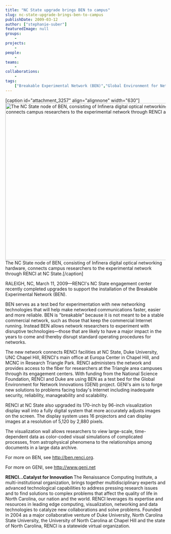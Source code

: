 ```yaml
---
title: "NC State upgrade brings BEN to campus"
slug: nc-state-upgrade-brings-ben-to-campus
publishDate: 2009-03-12
author: ["stephanie-suber"]
featuredImage: null
groups:
    - 
projects:
    - 
people:
    - 
teams: 
    - 
collaborations:
    - 
tags:
    ["Breakable Experimental Network (BEN)","Global Environment for Network Innovations (GENI)","RENCI at NC State"]
---
```

[caption id="attachment_3257" align="alignnone" width="630"]<a title="The NC State node of BEN, consisting of Infinera digital optical networking hardware, connects campus researchers to the experimental network through RENCI at NC State. " href="https://www.renci.org/wp-content/uploads/2009/03/ben_story1.jpg"><img class="wp-image-3257 size-full" title="BEN" src="https://www.renci.org/wp-content/uploads/2009/03/ben_story1.jpg" alt="The NC State node of BEN, consisting of Infinera digital optical networking hardware, connects campus researchers to the experimental network through RENCI at NC State. " width="630" height="493" /></a> The NC State node of BEN, consisting of Infinera digital optical networking hardware, connects campus researchers to the experimental network through RENCI at NC State.[/caption]

RALEIGH, NC, March 11, 2009—RENCI's NC State engagement center recently completed upgrades to support the installation of the Breakable Experimental Network (BEN).

 BEN serves as a test bed for experimentation with new networking technologies that will help make networked communications faster, easier and more reliable. BEN is "breakable" because it is not meant to be a stable commercial network, such as those that keep the commercial Internet running. Instead BEN allows network researchers to experiment with disruptive technologies—those that are likely to have a major impact in the years to come and thereby disrupt standard operating procedures for networks.

The new network connects RENCI facilities at NC State, Duke University, UNC Chapel Hill, RENCI's main office at Europa Center in Chapel Hill, and MCNC in Research Triangle Park. RENCI administers the network and provides access to the fiber for researchers at the Triangle area campuses through its engagement centers. With funding from the National Science Foundation, RENCI and Duke are using BEN as a test bed for the Global Environment for Network Innovations (GENI) project. GENI's aim is to forge new solutions to problems facing today's Internet including inadequate security, reliability, manageability and scalability.

RENCI at NC State also upgraded its 170-inch by 96-inch visualization display wall into a fully digital system that more accurately adjusts images on the screen. The display system uses 16 projectors and can display images at a resolution of 5,120 by 2,880 pixels.

The visualization wall allows researchers to view large-scale, time-dependent data as color-coded visual simulations of complicated processes, from astrophysical phenomena to the relationships among documents in a large data archive.

For more on BEN, see <a href="http://ben.renci.org">http://ben.renci.org</a>.

For more on GENI, see <a href="http://www.geni.net ">http://www.geni.net </a>

<strong>RENCI…Catalyst for Innovation </strong>
The Renaissance Computing Institute, a multi-institutional organization, brings together multidisciplinary experts and advanced technological capabilities to address pressing research issues and to find solutions to complex problems that affect the quality of life in North Carolina, our nation and the world. RENCI leverages its expertise and resources in leading edge computing, visualization, networking and data technologies to catalyze new collaborations and solve problems. Founded in 2004 as a major collaborative venture of Duke University, North Carolina State University, the University of North Carolina at Chapel Hill and the state of North Carolina, RENCI is a statewide virtual organization.
